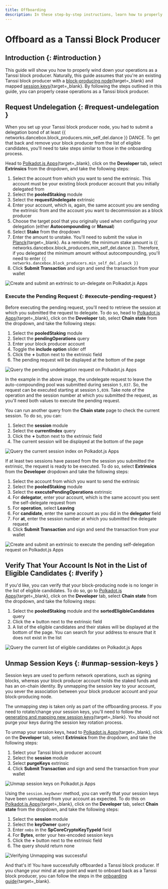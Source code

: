```yaml
---
title: Offboarding
description: In these step-by-step instructions, learn how to properly offboard as a Tanssi block producer, including unmapping your session keys and unstaking your bond.
---
```


# Offboard as a Tanssi Block Producer

## Introduction {: #introduction }

This guide will show you how to properly wind down your operations as a Tanssi block producer. Naturally, this guide assumes that you're an existing Tanssi block producer with a [block-producing node](/node-operators/block-producers/onboarding/run-a-block-producer){target=\_blank} and mapped [session keys](https://wiki.polkadot.network/docs/learn-keys#session-keys){target=\_blank}. By following the steps outlined in this guide, you can properly cease operations as a Tanssi block producer. 

## Request Undelegation {: #request-undelegation }

When you set up your Tanssi block producer node, you had to submit a delegation bond of at least {{ networks.dancebox.block_producers.min_self_del.dance }} DANCE. To get that back and remove your block producer from the list of eligible candidates, you'll need to take steps similar to those in the onboarding process.

Head to [Polkadot.js Apps](https://polkadot.js.org/apps/?rpc=wss://fraa-dancebox-rpc.a.dancebox.tanssi.network#/extrinsics){target=\_blank}, click on the **Developer** tab, select **Extrinsics** from the dropdown, and take the following steps:

1. Select the account from which you want to send the extrinsic. This account must be your existing block producer account that you initially delegated from
2. Select the **pooledStaking** module 
3. Select the **requestUndelegate** extrinsic
4. Enter your account, which is, again, the same account you are sending the extrinsic from and the account you want to decommission as a block producer
5. Choose the target pool that you originally used when configuring your delegation (either **Autocompounding** or **Manual**)
6. Select **Stake** from the dropdown
7. Enter the amount to unstake. You'll need to submit the value in [Planck](https://wiki.polkadot.network/docs/learn-DOT#the-planck-unit){target=\_blank}. As a reminder, the minimum stake amount is {{ networks.dancebox.block_producers.min_self_del.dance }}. Therefore, if you delegated the minimum amount without autocompounding, you'll need to enter `{{ networks.dancebox.block_producers.min_self_del.planck }}`
8. Click **Submit Transaction** and sign and send the transaction from your wallet

![Create and submit an extrinsic to un-delegate on Polkadot.js Apps](/images/node-operators/block-producers/offboarding/offboarding/offboarding-1.webp)

### Execute the Pending Request {: #execute-pending-request }

Before executing the pending request, you'll need to retrieve the session at which you submitted the request to delegate. To do so, head to [Polkadot.js Apps](https://polkadot.js.org/apps/?rpc=wss://fraa-dancebox-rpc.a.dancebox.tanssi.network#/chainstate){target=\_blank}, click on the **Developer** tab, select **Chain state** from the dropdown, and take the following steps:

1. Select the **pooledStaking** module
2. Select the **pendingOperations** query
3. Enter your block producer account
4. Toggle the **include option** slider off
5. Click the **+** button next to the extrinsic field
6. The pending request will be displayed at the bottom of the page

![Query the pending undelegation request on Polkadot.js Apps](/images/node-operators/block-producers/offboarding/offboarding/offboarding-2.webp)

In the example in the above image, the undelegate request to leave the auto-compounding pool was submitted during session `5,037`. So, the request can be executed starting at session `5,039`. Take note of the operation and the session number at which you submitted the request, as you'll need both values to execute the pending request.

You can run another query from the **Chain state** page to check the current session. To do so, you can:

1. Select the **session** module
2. Select the **currentIndex** query
3. Click the **+** button next to the extrinsic field
4. The current session will be displayed at the bottom of the page

![Query the current session index on Polkadot.js Apps](/images/node-operators/block-producers/offboarding/offboarding/offboarding-3.webp)

If at least two sessions have passed from the session you submitted the extrinsic, the request is ready to be executed. To do so, select **Extrinsics** from the **Developer** dropdown and take the following steps:

1. Select the account from which you want to send the extrinsic
2. Select the **pooledStaking** module
3. Select the **executePendingOperations** extrinsic
4. For **delegator**, enter your account, which is the same account you sent the self-delegate request from
5. For **operation**, select **Leaving**
6. For **candidate**, enter the same account as you did in the **delegator** field
7. For **at**, enter the session number at which you submitted the delegate request
8. Click **Submit Transaction** and sign and send the transaction from your wallet

![Create and submit an extrinsic to execute the pending self-delegation request on Polkadot.js Apps](/images/node-operators/block-producers/offboarding/offboarding/offboarding-4.webp)

## Verify That Your Account Is Not in the List of Eligible Candidates {: #verify }

If you'd like, you can verify that your block-producing node is no longer in the list of eligible candidates. To do so, go to [Polkadot.js Apps](https://polkadot.js.org/apps/?rpc=wss://fraa-dancebox-rpc.a.dancebox.tanssi.network#/extrinsics){target=\_blank}, click on the **Developer** tab, select **Chain state** from the dropdown, and take the following steps:

1. Select the **pooledStaking** module and the **sortedEligibleCandidates** query
2. Click the **+** button next to the extrinsic field
3. A list of the eligible candidates and their stakes will be displayed at the bottom of the page. You can search for your address to ensure that it does not exist in the list

![Query the current list of eligible candidates on Polkadot.js Apps](/images/node-operators/block-producers/offboarding/offboarding/offboarding-5.webp)

## Unmap Session Keys {: #unmap-session-keys }

Session keys are used to perform network operations, such as signing blocks, whereas your block producer account holds the staked funds and has an on-chain identity. By unmapping the session key to your account, you sever the association between your block producer account and your block-producing node. 

The unmapping step is taken only as part of the offboarding process. If you need to rotate/change your session keys, you'll need to follow the [generating and mapping new session keys](/node-operators/block-producers/onboarding/account-setup/#map-session-keys){target=\_blank}. You should not purge your keys during the session key rotation process.

To unmap your session keys, head to [Polkadot.js Apps](https://polkadot.js.org/apps/?rpc=wss://fraa-dancebox-rpc.a.dancebox.tanssi.network#/extrinsics){target=\_blank}, click on the **Developer** tab, select **Extrinsics** from the dropdown, and take the following steps:

1. Select your Tanssi block producer account
2. Select the **session** module 
3. Select **purgeKeys** extrinsic
4. Click **Submit Transaction** and sign and send the transaction from your wallet

![Unmap session keys on Polkadot.js Apps](/images/node-operators/block-producers/offboarding/offboarding/offboarding-6.webp)

Using the `session.keyOwner` method, you can verify that your session keys have been unmapped from your account as expected. To do this on [Polkadot.js Apps](https://polkadot.js.org/apps/?rpc=wss://fraa-dancebox-rpc.a.dancebox.tanssi.network#/chainstate){target=\_blank}, click on the **Developer** tab, select **Chain state** from the dropdown, and take the following steps:

1. Select the **session** module
2. Select the **keyOwner** query
3. Enter `nmbs` in the **SpCoreCryptoKeyTypeId** field
4. For **Bytes**, enter your hex-encoded session keys
5. Click the **+** button next to the extrinsic field
6. The query should return none

![Verifying Unmapping was successful](/images/node-operators/block-producers/offboarding/offboarding/offboarding-7.webp)

And that's it! You have successfully offboarded a Tanssi block producer. If you change your mind at any point and want to onboard back as a Tanssi block producer, you can follow the steps in the [onboarding guide](node-operators/block-producers/onboarding/account-setup/){target=\_blank}. 